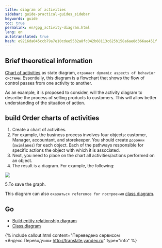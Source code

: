 ```yaml
--- 
title: diagram of activities 
sidebar: guide-practical-guides_sidebar 
keywords: guide 
toc: true 
permalink: en/gpg_activity-diagram.html 
lang: en 
autotranslated: true 
hash: e9216da045ccb79a7e10cdee5532a8fc042b68113c625b158a6ae8d366ae451f 
--- 
```


## Brief theoretical information 

[Chart of activities](fd_activity-diagram.html) as state diagram, `отражает dynamic aspects of behavior системы`. Essentially, this diagram is a flowchart that shows the flow of control passes from one activity to another. 

As an example, it is proposed to consider, will the activity diagram to describe the process of selling products to customers. This will allow better understanding of the situation of action. 

## build Order charts of activities 

1. Create a chart of activities. 
2. For example, the business process involves four objects: customer, Manager, accountant, and storekeeper. You should create `дорожки` (`swimlanes`) for each object. Each of the pathways responsible for specific actions the object with which it is associated. 
3. Next, you need to place on the chart all activities/actions performed on an object. 
4. The result is a diagram. For example, the following: 

![](/images/pages/guides/flexberry-designer/activity-diagram.png) 

5.To save the graph. 

This diagram can also `оказаться reference for построения` [class diagram](fd_class-diagram.html). 

## Go 

* <i class="fa fa-arrow-left" aria-hidden="true"></i> [Build entity relationship diagram](gpg_use-case-diagram.html) 
* [Class diagram](gpg_class-diagram.html) <i class="fa fa-arrow-right" aria-hidden="true"></i> 



{% include callout.html content="Переведено сервисом «Яндекс.Переводчик» <http://translate.yandex.ru>" type="info" %}